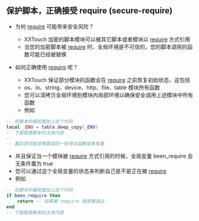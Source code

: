 ## 保护脚本，正确接受 require \(secure\-require\)


- 为何 [require](http://cloudwu.github.io/lua53doc/manual.html#pdf-require) 可能带来安全风险？
  - XXTouch 加密的脚本模块可以被其它脚本或者模块以 [require](http://cloudwu.github.io/lua53doc/manual.html#pdf-require) 方式引用
  - 当您的加密脚本被 [require](http://cloudwu.github.io/lua53doc/manual.html#pdf-require) 时，全局环境是不可信的，您的脚本调用的函数可能已经被替换


- 如何正确使用 [require](http://cloudwu.github.io/lua53doc/manual.html#pdf-require) 呢？
  - XXTouch 保证部分模块的函数会在 [require](http://cloudwu.github.io/lua53doc/manual.html#pdf-require) 之前恢复初始状态，这包括
  - os、io、string、device、http、file、table 模块所有函数
  - 您可以深拷贝全局环境到模块内局部环境以确保安全调用上述模块中所有函数
  - 例如  
```lua
-- 在脚本的最前面加上这个代码
local _ENV = table.deep_copy(_ENV)
-- 下面就是脚本的主体内容
--
-- 最后您可能还需要返回一些导出函数或者常量
```
  - 并且保证当一个模块被 [require](http://cloudwu.github.io/lua53doc/manual.html#pdf-require) 方式引用的时候，全局变量 been\_require 会无条件置为 true
  - 您可以通过这个全局变量的状态来判断自己是不是正在被 [require](http://cloudwu.github.io/lua53doc/manual.html#pdf-require)
  - 例如  
```lua
-- 在脚本的最前面加上这个代码
if been_require then
    return -- 如果被 require 就直接退出
end
-- 下面就是脚本的主体内容
```


